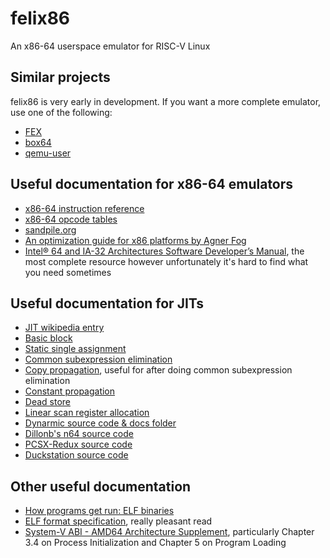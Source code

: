 # felix86
An x86-64 userspace emulator for RISC-V Linux

## Similar projects
felix86 is very early in development. If you want a more complete emulator, use one of the following:

- [FEX](https://github.com/FEX-Emu/FEX)
- [box64](https://github.com/ptitSeb/box64)
- [qemu-user](https://www.qemu.org/docs/master/user/main.html)

## Useful documentation for x86-64 emulators
- [x86-64 instruction reference](https://www.felixcloutier.com/x86/)
- [x86-64 opcode tables](http://ref.x86asm.net/coder64.html)
- [sandpile.org](https://sandpile.org/)
- [An optimization guide for x86 platforms by Agner Fog](https://www.agner.org/optimize/optimizing_assembly.pdf)
- [Intel® 64 and IA-32 Architectures Software Developer’s Manual](https://software.intel.com/en-us/download/intel-64-and-ia-32-architectures-sdm-combined-volumes-1-2a-2b-2c-2d-3a-3b-3c-3d-and-4), the most complete resource however unfortunately it's hard to find what you need sometimes

## Useful documentation for JITs
- [JIT wikipedia entry](https://en.wikipedia.org/wiki/Just-in-time_compilation)
- [Basic block](https://en.wikipedia.org/wiki/Basic_block)
- [Static single assignment](https://en.wikipedia.org/wiki/Static_single-assignment_form)
- [Common subexpression elimination](https://en.wikipedia.org/wiki/Common_subexpression_elimination)
- [Copy propagation](https://en.wikipedia.org/wiki/Copy_propagation), useful for after doing common subexpression elimination
- [Constant propagation](https://en.wikipedia.org/wiki/Constant_folding)
- [Dead store](https://en.wikipedia.org/wiki/Dead_store)
- [Linear scan register allocation](https://web.cs.ucla.edu/~palsberg/course/cs132/linearscan.pdf)
- [Dynarmic source code & docs folder](https://github.com/PabloMK7/dynarmic/)
- [Dillonb's n64 source code](https://github.com/Dillonb/n64/tree/master/src/cpu/dynarec/v2)
- [PCSX-Redux source code](https://github.com/grumpycoders/pcsx-redux)
- [Duckstation source code](https://github.com/stenzek/duckstation)

## Other useful documentation
- [How programs get run: ELF binaries](https://lwn.net/Articles/631631/)
- [ELF format specification](http://www.skyfree.org/linux/references/ELF_Format.pdf), really pleasant read
- [System-V ABI - AMD64 Architecture Supplement](./docs/sysv-x86-64.pdf), particularly Chapter 3.4 on Process Initialization and Chapter 5 on Program Loading 